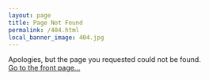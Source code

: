 ```yaml
---
layout: page
title: Page Not Found
permalink: /404.html
local_banner_image: 404.jpg
---
```


Apologies, but the page you requested could not be found. <br />
<a class="error-link" href="{{ site.baseurl }}">Go to the front page...</a>
